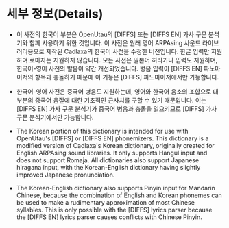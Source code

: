 # 세부 정보(Details)

- 이 사전의 한국어 부분은 OpenUtau의 \[DIFFS\] 또는 \[DIFFS EN\] 가사 구문 분석기와 함께 사용하기 위한 것입니다. 이 사전은 원래 영어 ARPAsing 사운드 라이브러리용으로 제작된 Cadlaxa의 한국어 사전을 수정한 버전입니다. 한글 입력만 지원하며 로마자는 지원하지 않습니다. 모든 사전은 일본어 히라가나 입력도 지원하며, 한국어-영어 사전의 발음이 약간 개선되었습니다. 병음 입력이 \[DIFFS EN\] 파노마이저의 항목과 충돌하기 때문에 이 기능은 \[DIFFS\] 파노마이저에서만 가능합니다.


- 한국어-영어 사전은 중국어 병음도 지원하는데, 영어와 한국어 음소의 조합으로 대부분의 중국어 음절에 대한 기초적인 근사치를 구할 수 있기 때문입니다. 이는 \[DIFFS EN\] 가사 구문 분석기가 중국어 병음과 충돌을 일으키므로 \[DIFFS\] 가사 구문 분석기에서만 가능합니다.

- The Korean portion of this dictionary is intended for use with OpenUtau's \[DIFFS\] or \[DIFFS EN\] phonemizers. This dictionary is a modified version of Cadlaxa's Korean dictionary, originally created for English ARPAsing sound libraries. It only supports Hangul input and does not support Romaja. All dictionaries also support Japanese hiragana input, with the Korean-English dictionary having slightly improved Japanese pronunciation.

- The Korean-English dictionary also supports Pinyin input for Mandarin Chinese, because the combination of English and Korean phonemes can be used to make a rudimentary approximation of most Chinese syllables. This is only possible with the \[DIFFS\] lyrics parser because the \[DIFFS EN\] lyrics parser causes conflicts with Chinese Pinyin.
  
